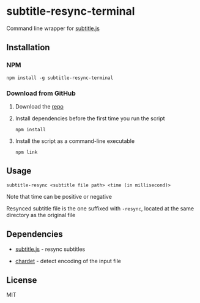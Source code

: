 # subtitle-resync-terminal

Command line wrapper for [subtitle.js](https://github.com/gsantiago/subtitle.js/)

## Installation

### NPM

```
npm install -g subtitle-resync-terminal
```

### Download from GitHub

1. Download the [repo](https://github.com/maxloh/subtitle-resync.git)

2. Install dependencies before the first time you run the script  
   ```
   npm install
   ```

3. Install the script as a command-line executable  
   ```
   npm link
   ```

## Usage

```
subtitle-resync <subtitle file path> <time (in millisecond)>
```

Note that time can be positive or negative

Resynced subtitle file is the one suffixed with `-resync`, located at the same directory as the original file

## Dependencies

- [subtitle.js](https://www.npmjs.com/package/subtitle) - resync subtitles

- [chardet](https://www.npmjs.com/package/chardet) - detect encoding of the input file

## License

MIT
